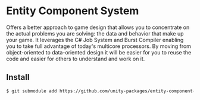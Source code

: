 # Entity Component System

Offers a better approach to game design that allows you to concentrate on the actual problems you are solving: the data and behavior that make up your game. It leverages the C# Job System and Burst Compiler enabling you to take full advantage of today's multicore processors. By moving from object-oriented to data-oriented design it will be easier for you to reuse the code and easier for others to understand and work on it.

## Install

```sh
$ git submodule add https://github.com/unity-packages/entity-component-system Assets/packages/entity-component-system
```
